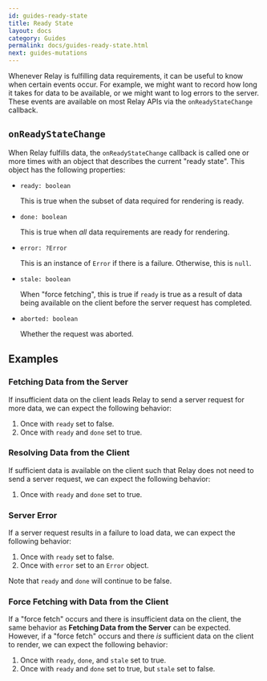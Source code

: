 ```yaml
---
id: guides-ready-state
title: Ready State
layout: docs
category: Guides
permalink: docs/guides-ready-state.html
next: guides-mutations
---
```


Whenever Relay is fulfilling data requirements, it can be useful to know when certain events occur. For example, we might want to record how long it takes for data to be available, or we might want to log errors to the server. These events are available on most Relay APIs via the `onReadyStateChange` callback.

## `onReadyStateChange`

When Relay fulfills data, the `onReadyStateChange` callback is called one or more times with an object that describes the current "ready state". This object has the following properties:

- `ready: boolean`

  This is true when the subset of data required for rendering is ready.

- `done: boolean`

  This is true when _all_ data requirements are ready for rendering.

- `error: ?Error`

  This is an instance of `Error` if there is a failure. Otherwise, this is
  `null`.

- `stale: boolean`

  When "force fetching", this is true if `ready` is true as a result of data being available on the client before the server request has completed.

- `aborted: boolean`

  Whether the request was aborted.

## Examples

### Fetching Data from the Server

If insufficient data on the client leads Relay to send a server request for more data, we can expect the following behavior:

1. Once with `ready` set to false.
2. Once with `ready` and `done` set to true.

### Resolving Data from the Client

If sufficient data is available on the client such that Relay does not need to send a server request, we can expect the following behavior:

1. Once with `ready` and `done` set to true.

### Server Error

If a server request results in a failure to load data, we can expect the following behavior:

1. Once with `ready` set to false.
2. Once with `error` set to an `Error` object.

Note that `ready` and `done` will continue to be false.

### Force Fetching with Data from the Client

If a "force fetch" occurs and there is insufficient data on the client, the same behavior as **Fetching Data from the Server** can be expected. However, if a "force fetch" occurs and there _is_ sufficient data on the client to render, we can expect the following behavior:

1. Once with `ready`, `done`, and `stale` set to true.
2. Once with `ready` and `done` set to true, but `stale` set to false.
